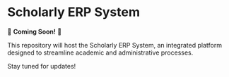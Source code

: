 # Scholarly ERP System

🚧 **Coming Soon!** 🚧

This repository will host the Scholarly ERP System, an integrated platform designed to streamline academic and administrative processes.

Stay tuned for updates!
